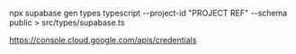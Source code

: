 npx supabase gen types typescript --project-id "PROJECT REF" --schema public > src/types/supabase.ts

https://console.cloud.google.com/apis/credentials

